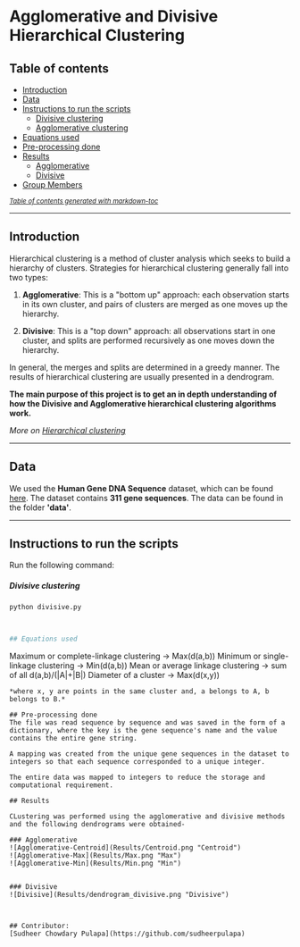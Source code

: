 # Agglomerative and Divisive Hierarchical Clustering

## Table of contents
- [Introduction](#introduction)
- [Data](#data)
- [Instructions to run the scripts](#instructions-to-run-the-scripts)
  - [Divisive clustering](#divisive-clustering)
  - [Agglomerative clustering](#agglomerative-clustering)
- [Equations used](#equations-used)
- [Pre-processing done](#pre-processing-done)
- [Results](#results)
  * [Agglomerative](#agglomerative)
  * [Divisive](#divisive)
- [Group Members](#group-members)

<small><i><a href='http://ecotrust-canada.github.io/markdown-toc/'>Table of contents generated with markdown-toc</a></i></small>

---

## Introduction
Hierarchical clustering is a method of cluster analysis which seeks to build a hierarchy of clusters. Strategies for hierarchical clustering generally fall into two types:

1. **Agglomerative**: This is a "bottom up" approach: each observation starts in its own cluster, and pairs of clusters are merged as one moves up the hierarchy.

2. **Divisive**: This is a "top down" approach: all observations start in one cluster, and splits are performed recursively as one moves down the hierarchy.

In general, the merges and splits are determined in a greedy manner. The results of hierarchical clustering are usually presented in a dendrogram.

**The main purpose of this project is to get an in depth understanding of how the Divisive and Agglomerative hierarchical clustering algorithms work.**

*More on [Hierarchical clustering](https://en.wikipedia.org/wiki/Hierarchical_clustering)*

---

## Data
We used the **Human Gene DNA Sequence** dataset, which can be found [here](http://genome.crg.es/datasets/ggalhsapgenes2005/hg16.311.putative.cds.fa). The dataset contains **311 gene sequences**. The data can be found in the folder **'data'**.

---

## Instructions to run the scripts
Run the following command:

##### Divisive clustering
```python
python divisive.py



## Equations used
```
Maximum or complete-linkage clustering -> Max(d(a,b))
Minimum or single-linkage clustering -> Min(d(a,b))
Mean or average linkage clustering -> sum of all d(a,b)/(|A|+|B|)
Diameter of a cluster -> Max(d(x,y))
```
*where x, y are points in the same cluster and, a belongs to A, b belongs to B.*

## Pre-processing done
The file was read sequence by sequence and was saved in the form of a dictionary, where the key is the gene sequence's name and the value contains the entire gene string.

A mapping was created from the unique gene sequences in the dataset to integers so that each sequence corresponded to a unique integer.

The entire data was mapped to integers to reduce the storage and computational requirement.

## Results

CLustering was performed using the agglomerative and divisive methods and the following dendrograms were obtained-

### Agglomerative
![Agglomerative-Centroid](Results/Centroid.png "Centroid")
![Agglomerative-Max](Results/Max.png "Max")
![Agglomerative-Min](Results/Min.png "Min")


### Divisive
![Divisive](Results/dendrogram_divisive.png "Divisive")



## Contributor: 
[Sudheer Chowdary Pulapa](https://github.com/sudheerpulapa)

